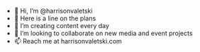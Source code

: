 - 👋 Hi, I’m @harrisonvaletski
- 👀 Here is a line on the plans 
- 🌱 I’m creating content every day
- 👥️️ I’m looking to collaborate on new media and event projects
- 📫 Reach me at harrisonvaletski.com


